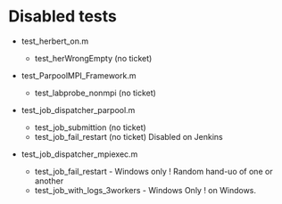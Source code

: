# Disabled tests

- test_herbert_on.m
  - test_herWrongEmpty (no ticket)

- test_ParpoolMPI_Framework.m
  - test_labprobe_nonmpi (no ticket)

- test_job_dispatcher_parpool.m
  - test_job_submittion (no ticket)
  - test_job_fail_restart (no ticket)  Disabled on Jenkins

- test_job_dispatcher_mpiexec.m
  - test_job_fail_restart - Windows only        ! Random hand-uo of one or another
  - test_job_with_logs_3workers - Windows Only  ! on Windows.
